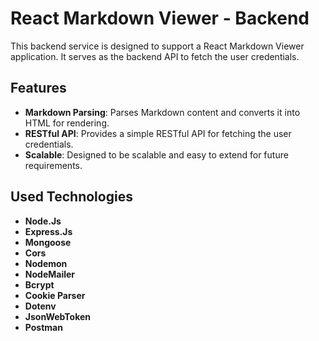 # React Markdown Viewer - Backend

This backend service is designed to support a React Markdown Viewer application. It serves as the backend API to fetch the user credentials.

## Features
  
- **Markdown Parsing**: Parses Markdown content and converts it into HTML for rendering.
- **RESTful API**: Provides a simple RESTful API for fetching the user credentials.
- **Scalable**: Designed to be scalable and easy to extend for future requirements.

## Used Technologies

- **Node.Js**
- **Express.Js**
- **Mongoose**
- **Cors**
- **Nodemon**
- **NodeMailer**
- **Bcrypt**
- **Cookie Parser**
- **Dotenv**
- **JsonWebToken**
- **Postman**
